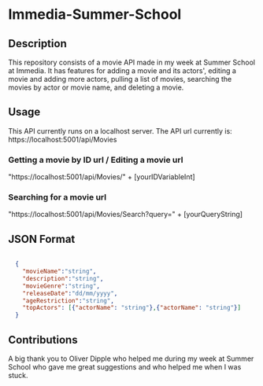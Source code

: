 # Immedia-Summer-School

## Description

This repository consists of a movie API made in my week at Summer School at Immedia. 
It has features for adding a movie and its actors', editing a movie and adding more actors, 
pulling a list of movies, searching the movies by actor or movie name, and deleting a movie.

## Usage

This API currently runs on a localhost server. The API url currently is: https://localhost:5001/api/Movies

### Getting a movie by ID url / Editing a movie url

"https://localhost:5001/api/Movies/" + [yourIDVariableInt]

### Searching for a movie url

"https://localhost:5001/api/Movies/Search?query=" + [yourQueryString]

## JSON Format

```json

  {
    "movieName":"string",
    "description":"string",
    "movieGenre":"string",
    "releaseDate":"dd/mm/yyyy",
    "ageRestriction":"string",
    "topActors": [{"actorName": "string"},{"actorName": "string"}]
  }
```

## Contributions

A big thank you to Oliver Dipple who helped me during my week at Summer School who gave me great suggestions and who helped me when I was stuck.
